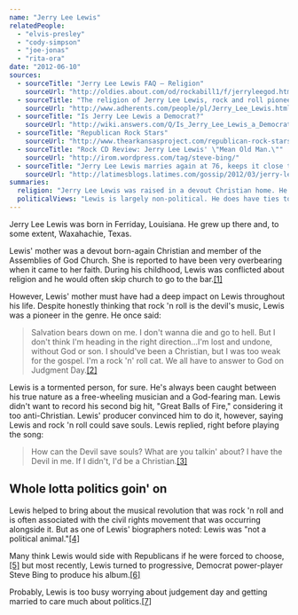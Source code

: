 ```yaml
---
name: "Jerry Lee Lewis"
relatedPeople:
  - "elvis-presley"
  - "cody-simpson"
  - "joe-jonas"
  - "rita-ora"
date: "2012-06-10"
sources:
  - sourceTitle: "Jerry Lee Lewis FAQ – Religion"
    sourceUrl: "http://oldies.about.com/od/rockabill1/f/jerryleegod.htm"
  - sourceTitle: "The religion of Jerry Lee Lewis, rock and roll pioneer."
    sourceUrl: "http://www.adherents.com/people/pl/Jerry_Lee_Lewis.html"
  - sourceTitle: "Is Jerry Lee Lewis a Democrat?"
    sourceUrl: "http://wiki.answers.com/Q/Is_Jerry_Lee_Lewis_a_Democrat"
  - sourceTitle: "Republican Rock Stars"
    sourceUrl: "http://www.thearkansasproject.com/republican-rock-stars/"
  - sourceTitle: "Rock CD Review: Jerry Lee Lewis' \"Mean Old Man.\""
    sourceUrl: "http://irom.wordpress.com/tag/steve-bing/"
  - sourceTitle: "Jerry Lee Lewis marries again at 76, keeps it close to home"
    sourceUrl: "http://latimesblogs.latimes.com/gossip/2012/03/jerry-lewis-married-cousins-ex-wife-judith-brown.html"
summaries:
  religion: "Jerry Lee Lewis was raised in a devout Christian home. He is quite conflicted about religion and seems convinced that he will be damned to hell."
  politicalViews: "Lewis is largely non-political. He does have ties to some progressive Democrats."
---
```


Jerry Lee Lewis was born in Ferriday, Louisiana. He grew up there and, to some extent, Waxahachie, Texas.

Lewis' mother was a devout born-again Christian and member of the Assemblies of God Church. She is reported to have been very overbearing when it came to her faith. During his childhood, Lewis was conflicted about religion and he would often skip church to go to the bar.<a class="source-citation" href="#http%3A%2F%2Foldies.about.com%2Fod%2Frockabill1%2Ff%2Fjerryleegod.htm" title="Jerry Lee Lewis FAQ – Religion">[1]</a>

However, Lewis' mother must have had a deep impact on Lewis throughout his life. Despite honestly thinking that rock 'n roll is the devil's music, Lewis was a pioneer in the genre. He once said:

>Salvation bears down on me. I don't wanna die and go to hell. But I don't think I'm heading in the right direction…I'm lost and undone, without God or son. I should've been a Christian, but I was too weak for the gospel. I'm a rock 'n' roll cat. We all have to answer to God on Judgment Day.<a class="source-citation" href="#http%3A%2F%2Fwww.adherents.com%2Fpeople%2Fpl%2FJerry_Lee_Lewis.html" title="The religion of Jerry Lee Lewis, rock and roll pioneer.">[2]</a>

Lewis is a tormented person, for sure. He's always been caught between his true nature as a free-wheeling musician and a God-fearing man. Lewis didn't want to record his second big hit, "Great Balls of Fire," considering it too anti-Christian. Lewis' producer convinced him to do it, however, saying Lewis and rock 'n roll could save souls. Lewis replied, right before playing the song:

>How can the Devil save souls? What are you talkin' about? I have the Devil in me. If I didn't, I'd be a Christian.<a class="source-citation" href="#http%3A%2F%2Fwww.adherents.com%2Fpeople%2Fpl%2FJerry_Lee_Lewis.html" title="The religion of Jerry Lee Lewis, rock and roll pioneer.">[3]</a>

## Whole lotta politics goin' on

Lewis helped to bring about the musical revolution that was rock 'n roll and is often associated with the civil rights movement that was occurring alongside it. But as one of Lewis' biographers noted: Lewis was "not a political animal."<a class="source-citation" href="#http%3A%2F%2Fwiki.answers.com%2FQ%2FIs_Jerry_Lee_Lewis_a_Democrat" title="Is Jerry Lee Lewis a Democrat?">[4]</a>

Many think Lewis would side with Republicans if he were forced to choose,<a class="source-citation" href="#http%3A%2F%2Fwww.thearkansasproject.com%2Frepublican-rock-stars%2F" title="Republican Rock Stars">[5]</a> but most recently, Lewis turned to progressive, Democrat power-player Steve Bing to produce his album.<a class="source-citation" href="#http%3A%2F%2Firom.wordpress.com%2Ftag%2Fsteve-bing%2F" title="Rock CD Review: Jerry Lee Lewis&apos; &quot;Mean Old Man.&quot;">[6]</a>

Probably, Lewis is too busy worrying about judgement day and getting married to care much about politics.<a class="source-citation" href="#http%3A%2F%2Flatimesblogs.latimes.com%2Fgossip%2F2012%2F03%2Fjerry-lewis-married-cousins-ex-wife-judith-brown.html" title="Jerry Lee Lewis marries again at 76, keeps it close to home">[7]</a>